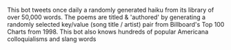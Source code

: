 This bot tweets once daily a randomly generated haiku from its library of over 50,000 words. The poems are titled & 'authored' by generating a randomly selected key/value (song title / artist) pair from Billboard's Top 100 Charts from 1998. This bot also knows hundreds of popular Americana colloquialisms and slang words
